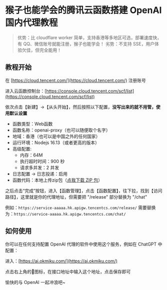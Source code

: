 # 猴子也能学会的腾讯云函数搭建 OpenAI 国内代理教程

> 优势：比 cloudflare worker 简单，支持香港等多地区可选，部署速度快，有 QQ、微信账号就能注册，猴子也能学会！
> 劣势：不支持 SSE，用户体验欠佳，但完全能用！

## 教程开始

在 [https://cloud.tencent.com/](https://cloud.tencent.com/) 注册账号

进入云函数控制台：[https://console.cloud.tencent.com/scf/list](https://console.cloud.tencent.com/scf/list)

依次点击【新建】->【从头开始】，然后按照以下配置，**没写出来的就不用管，使用默认设置**

- 函数类型：Web函数
- 函数名称：openai-proxy（也可以随便取个名字）
- 地域：香港（也可以是中国之外的任何国家）
- 运行环境：Nodejs 16.13（或者更高的版本）
- 高级配置:
    - 内存：64M
    - 执行超时时间：900 秒
    - 请求多并发：2 并发
- 日志配置 -> 日志投递：启用
- 函数代码：本地上传zip包（[点我下载 ZIP 包](https://github.com/Ice-Hazymoon/openai-scf-proxy/raw/master/openai-proxy.zip)）

之后点击“完成”按钮，进入【函数管理】，点击【函数配置】，往下拉，找到【访问路径】，这里就是你的代理地址，但需要把 "/release" 部分替换为 "/chat"

例如：`https://service-aaaaa.hk.apigw.tencentcs.com/release/`
需要替换为：`https://service-aaaaa.hk.apigw.tencentcs.com/chat/`

## 如何使用

你可以在任何支持配置 OpenAI 代理的软件中使用这个服务，例如在 ChatGPT 中配置：

进入：[https://ai.okmiku.com/](https://ai.okmiku.com/)

点击右上角的🔑图标，在接口地址中输入这个地址，点击保存即可

愉快的与 OpenAI 一起冲浪吧~
